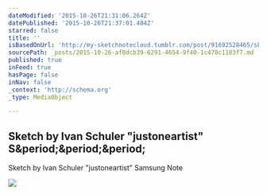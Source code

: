 ```yaml
---
dateModified: '2015-10-26T21:31:06.264Z'
datePublished: '2015-10-26T21:37:01.484Z'
starred: false
title: ''
isBasedOnUrl: 'http://my-sketchnotecloud.tumblr.com/post/91692528465/sketch-by-ivan-schuler-justoneartist-samsung'
sourcePath: _posts/2015-10-26-af8dcb39-6291-4654-9f40-1c478c1183f7.md
published: true
inFeed: true
hasPage: false
inNav: false
_context: 'http://schema.org'
_type: MediaObject

---
```

<article style=""><h1>Sketch by Ivan Schuler "justoneartist" S&amp;period;&amp;period;&amp;period;</h1><p>Sketch by Ivan Schuler "justoneartist" Samsung Note</p><img src="http://36.media.tumblr.com/c79c7feccffde3352c70d894a8fb1874/tumblr_n8oer6wZ0P1rpz8n2o1_1280.jpg" /></article>